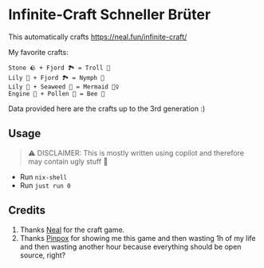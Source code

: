 # Infinite-Craft Schneller Brüter

This automatically crafts https://neal.fun/infinite-craft/

My favorite crafts:
```
Stone 🪨 + Fjord 🏞️ = Troll 👹
Lily 🌸 + Fjord 🏞️ = Nymph 🧚
Lily 🌸 + Seaweed 🌊 = Mermaid 🧜‍♀️
Engine 🚗 + Pollen 🌱 = Bee 🐝
```

Data provided here are the crafts up to the 3rd generation :)

## Usage

> ⚠️ DISCLAIMER: This is mostly written using copilot and therefore may contain ugly stuff 🤭

- Run `nix-shell`
- Run `just run 0`


## Credits

1. Thanks [Neal](https://neal.fun/infinite-craft/) for the craft game.
2. Thanks [Pinpox](https://github.com/pinpox) for showing me this game and then wasting 1h of my life and then wasting another hour because everything should be open source, right?
